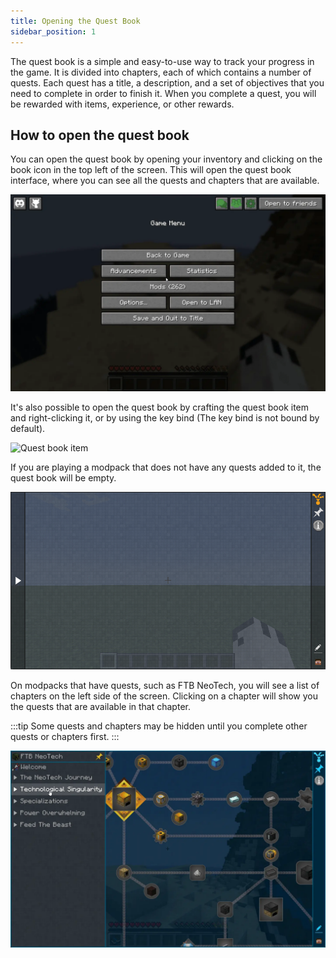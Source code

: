 ```yaml
---
title: Opening the Quest Book
sidebar_position: 1
---
```


The quest book is a simple and easy-to-use way to track your progress in the game. It is divided into chapters, each of which contains a number of quests. Each quest has a title, a description, and a set of objectives that you need to complete in order to finish it. When you complete a quest, you will be rewarded with items, experience, or other rewards.

## How to open the quest book

You can open the quest book by opening your inventory and clicking on the book icon in the top left of the screen. This will open the quest book interface, where you can see all the quests and chapters that are available.

![Opening the quest book](../../../../_assets/images/quests/opening-questbook-inv.webp)

It's also possible to open the quest book by crafting the quest book item and right-clicking it, or by using the key bind (The key bind is not bound by default).

![Quest book item](../../../../_assets/images/quests/questbook-item.webp)

If you are playing a modpack that does not have any quests added to it, the quest book will be empty.

![Empty quest book](../../../../_assets/images/quests/empty-questbook.webp)

On modpacks that have quests, such as FTB NeoTech, you will see a list of chapters on the left side of the screen. Clicking on a chapter will show you the quests that are available in that chapter.

:::tip
Some quests and chapters may be hidden until you complete other quests or chapters first.
:::

![Quest book with chapters](../../../../_assets/images/quests/questbook-chapters.webp)
